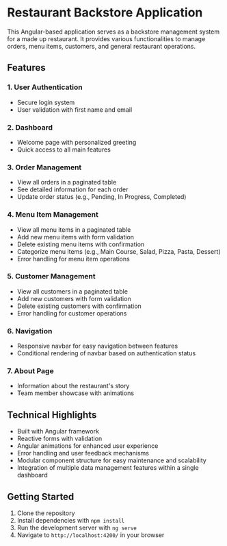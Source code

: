 # Restaurant Backstore Application

This Angular-based application serves as a backstore management system for a made up restaurant. It provides various functionalities to manage orders, menu items, customers, and general restaurant operations.

## Features

### 1. User Authentication
- Secure login system
- User validation with first name and email

### 2. Dashboard
- Welcome page with personalized greeting
- Quick access to all main features

### 3. Order Management
- View all orders in a paginated table
- See detailed information for each order
- Update order status (e.g., Pending, In Progress, Completed)

### 4. Menu Item Management
- View all menu items in a paginated table
- Add new menu items with form validation
- Delete existing menu items with confirmation
- Categorize menu items (e.g., Main Course, Salad, Pizza, Pasta, Dessert)
- Error handling for menu item operations

### 5. Customer Management
- View all customers in a paginated table
- Add new customers with form validation
- Delete existing customers with confirmation
- Error handling for customer operations

### 6. Navigation
- Responsive navbar for easy navigation between features
- Conditional rendering of navbar based on authentication status

### 7. About Page
- Information about the restaurant's story
- Team member showcase with animations

## Technical Highlights

- Built with Angular framework
- Reactive forms with validation
- Angular animations for enhanced user experience
- Error handling and user feedback mechanisms
- Modular component structure for easy maintenance and scalability
- Integration of multiple data management features within a single dashboard

## Getting Started

1. Clone the repository
2. Install dependencies with `npm install`
3. Run the development server with `ng serve`
4. Navigate to `http://localhost:4200/` in your browser
